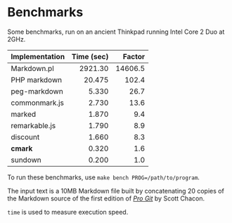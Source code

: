 # Benchmarks

Some benchmarks, run on an ancient Thinkpad running Intel Core 2 Duo at 2GHz.

|Implementation |  Time (sec)| Factor  |
|---------------|-----------:|--------:|
| Markdown.pl   | 2921.30    | 14606.5 |
| PHP markdown  | 20.475     |   102.4 |
| peg-markdown  | 5.330      |    26.7 |
| commonmark.js | 2.730      |    13.6 |
| marked        | 1.870      |     9.4 |
| remarkable.js | 1.790      |     8.9 |
| discount      | 1.660      |     8.3 |
| **cmark**     | 0.320      |     1.6 |
| sundown       | 0.200      |     1.0 |

To run these benchmarks, use `make bench PROG=/path/to/program`.

The input text is a 10MB Markdown file built by concatenating 20 copies
of the Markdown source of the first edition of [*Pro
Git*](https://github.com/progit/progit/tree/master/en) by Scott Chacon.

`time` is used to measure execution speed.

